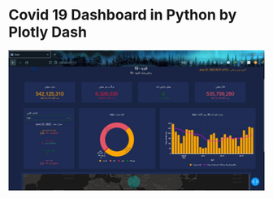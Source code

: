 # Covid 19 Dashboard in Python by Plotly Dash

<!-- View on youtube. https://www.youtube.com/watch?v=bDXypNBH1uw&t=159s -->

![maxresdefault](https://github.com/rajabi1/Covid-19-Dashboard-in-Python-by-Plotly-Dash/blob/29f734a2b95220c9c19b8b18300ec83cbf9d1626/assets/Covid-19-Dashboard.JPG)
